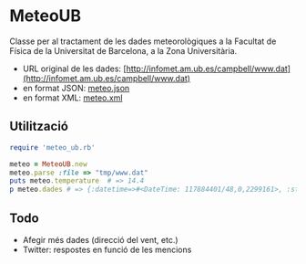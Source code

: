 MeteoUB
=======
Classe per al tractament de les dades meteorològiques a la Facultat de Física de la Universitat de Barcelona, a la Zona Universitària.

* URL original de les dades: [http://infomet.am.ub.es/campbell/www.dat](http://infomet.am.ub.es/campbell/www.dat)
* en format JSON: [meteo.json](http://ulisses.fis.ub.edu:8001/services/meteo/meteo.json)
* en format XML: [meteo.xml](http://ulisses.fis.ub.edu:8001/services/meteo/meteo.xml)

Utilització
-----------

```ruby
require 'meteo_ub.rb'

meteo = MeteoUB.new
meteo.parse :file => "tmp/www.dat"
puts meteo.temperature	# => 14.4
p meteo.dades # => {:datetime=>#<DateTime: 117884401/48,0,2299161>, :status=>"OK", :precipitation=>0.0, :pressure=>1027.0, :temperature=>14.4, :humidity=>54.0, :max_wind_speed=>4.4, :sunrise=>#<DateTime: 1768265861/720,0,2299161>, :wind_direction=>276.0, :sunset=>#<DateTime: 707306453/288,0,2299161>, :rain=>false}

```

Todo
----
* Afegir més dades (direcció del vent, etc.)
* Twitter: respostes en funció de les mencions